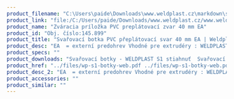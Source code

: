 ```yaml
---
product_filename: "C:\Users\paide\Downloads\www.weldplast.cz\markdown\svarovaci-botka-pvc-preplatovaci-svar-40-mm-ea.md"
product_link: "file:/C:/Users/paide/Downloads/www.weldplast.cz/www.weldplast.cz/sk/svarovaci-botka-pvc-preplatovaci-svar-40-mm-ea"
product_name: "Zváracia príložka PVC preplátovací zvar 40 mm EA"
product_id: "Obj. číslo:145.899"
product_title: "Svařovací botka PVC přeplátovací svar 40 mm EA | Weldplast"
product_desc: "EA  = externí predohrev Vhodné pre extrudéry : WELDPLAST S2 PVCWELDPLAST S4WELDPLAST S6"
product_specs: ""
product_downloads: "Svařovací botky - WELDPLAST S1 stiahnuť  Svařovací botky - FUSION 2/3/3C WELDPLAST S2 stiahnuť  Svařovací botky - WELDPLAST S2 PVC S4 S6 stiahnuť"
product_href: "../files/wp-s1-botky-web.pdf ../files/wp-s1-botky-web.pdf ../files/prehled-botek-fusion-2-3-3c-weldplast-s21.pdf ../files/prehled-botek-fusion-2-3-3c-weldplast-s21.pdf ../files/prehled-botek-weldplast-s2pvc-s4-s62.pdf ../files/prehled-botek-weldplast-s2pvc-s4-s62.pdf"
product_desc_2: "EA  = externí predohrev Vhodné pre extrudéry : WELDPLAST S2 PVCWELDPLAST S4WELDPLAST S6"
product_accessories: ""
product_similar: ""
---
```

